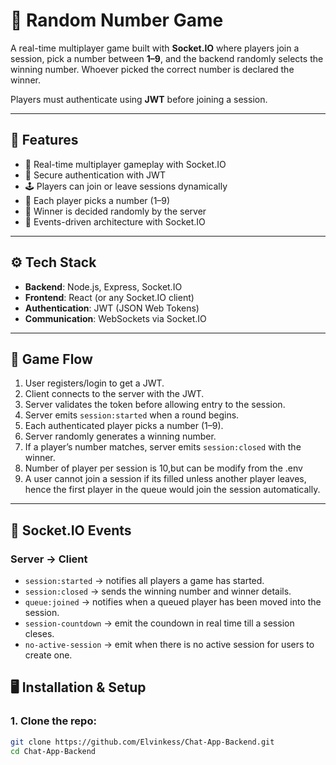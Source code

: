 # 🎲 Random Number Game  

A real-time multiplayer game built with **Socket.IO** where players join a session, pick a number between **1–9**, and the backend randomly selects the winning number. Whoever picked the correct number is declared the winner.  

Players must authenticate using **JWT** before joining a session.  

---

## 🚀 Features  
- 🔗 Real-time multiplayer gameplay with Socket.IO  
- 🔐 Secure authentication with JWT  
- 🕹 Players can join or leave sessions dynamically  
- 🔢 Each player picks a number (1–9)  
- 🎉 Winner is decided randomly by the server  
- 📡 Events-driven architecture with Socket.IO  

---

## ⚙️ Tech Stack   
- **Backend**: Node.js, Express, Socket.IO  
- **Frontend**: React (or any Socket.IO client)  
- **Authentication**: JWT (JSON Web Tokens)  
- **Communication**: WebSockets via Socket.IO  

---

## 📌 Game Flow  
1. User registers/login to get a JWT.  
2. Client connects to the server with the JWT.  
3. Server validates the token before allowing entry to the session.  
4. Server emits `session:started` when a round begins.  
5. Each authenticated player picks a number (1–9).  
6. Server randomly generates a winning number.  
7. If a player’s number matches, server emits `session:closed` with the winner.  
8. Number of player per session is 10,but can be modify from the .env
9. A user cannot join a session if its filled unless another player leaves, hence the first  player in the queue would join the session automatically.

---

## 🔑 Socket.IO Events  

### **Server → Client**  
- `session:started` → notifies all players a game has started. 
- `session:closed` → sends the winning number and winner details. 
- `queue:joined` → notifies when a queued player has been moved into the session. 
- `session-countdown` → emit the coundown in real time till a session cleses.
- `no-active-session` → emit when there is no active session for users to create one.




## 🖥 Installation & Setup  

### 1. Clone the repo:  
```bash
git clone https://github.com/Elvinkess/Chat-App-Backend.git
cd Chat-App-Backend
